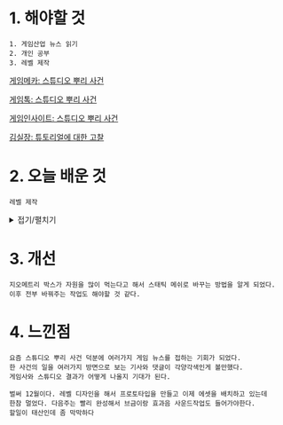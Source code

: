 # 1. 해야할 것
```
1. 게임산업 뉴스 읽기
2. 개인 공부
3. 레벨 제작
```
[게임메카: 스튜디오 뿌리 사건](https://www.gamemeca.com/view.php?gid=1743875)

[게임톡: 스튜디오 뿌리 사건](https://www.gametoc.co.kr/news/articleView.html?idxno=77368)

[게임인사이트: 스튜디오 뿌리 사건](https://www.gameinsight.co.kr/news/articleView.html?idxno=31259)

[김실장: 튜토리얼에 대한 고찰](https://www.youtube.com/watch?v=pZj_uvIbR_U)

# 2. 오늘 배운 것
```
레벨 제작
```
<details>
<summary>접기/펼치기</summary>

![image](https://github.com/JM94Ent/TIL-WIL/assets/143363550/1141fa0e-c1f4-4c8c-b0de-cc65224ee800)

</details>



# 3. 개선
```
지오메트리 박스가 자원을 많이 먹는다고 해서 스태틱 메쉬로 바꾸는 방법을 알게 되었다.
이후 전부 바꿔주는 작업도 해야할 것 같다.
```



# 4. 느낀점
```
요즘 스튜디오 뿌리 사건 덕분에 여러가지 게임 뉴스를 접하는 기회가 되었다.
한 사건의 일을 여러가지 방면으로 보는 기사와 댓글이 각양각색인게 볼만했다.
게임사와 스튜디오 결과가 어떻게 나올지 기대가 된다.

벌써 12월이다. 레벨 디자인을 해서 프로토타입을 만들고 이제 에셋을 배치하고 있는데
한참 멀었다. 다음주는 빨리 완성해서 브금이랑 효과음 사운드작업도 들어가야한다.
할일이 태산인데 좀 막막하다
```


